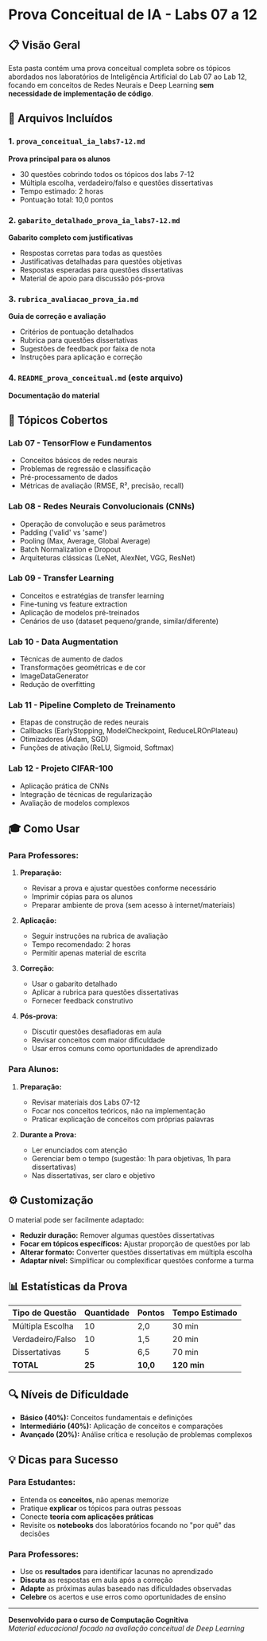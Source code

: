 # Prova Conceitual de IA - Labs 07 a 12

## 📋 **Visão Geral**

Esta pasta contém uma prova conceitual completa sobre os tópicos abordados nos laboratórios de Inteligência Artificial do Lab 07 ao Lab 12, focando em conceitos de Redes Neurais e Deep Learning **sem necessidade de implementação de código**.

## 📁 **Arquivos Incluídos**

### 1. `prova_conceitual_ia_labs7-12.md`
**Prova principal para os alunos**
- 30 questões cobrindo todos os tópicos dos labs 7-12
- Múltipla escolha, verdadeiro/falso e questões dissertativas
- Tempo estimado: 2 horas
- Pontuação total: 10,0 pontos

### 2. `gabarito_detalhado_prova_ia_labs7-12.md`
**Gabarito completo com justificativas**
- Respostas corretas para todas as questões
- Justificativas detalhadas para questões objetivas
- Respostas esperadas para questões dissertativas
- Material de apoio para discussão pós-prova

### 3. `rubrica_avaliacao_prova_ia.md`
**Guia de correção e avaliação**
- Critérios de pontuação detalhados
- Rubrica para questões dissertativas
- Sugestões de feedback por faixa de nota
- Instruções para aplicação e correção

### 4. `README_prova_conceitual.md` (este arquivo)
**Documentação do material**

## 🎯 **Tópicos Cobertos**

### **Lab 07 - TensorFlow e Fundamentos**
- Conceitos básicos de redes neurais
- Problemas de regressão e classificação
- Pré-processamento de dados
- Métricas de avaliação (RMSE, R², precisão, recall)

### **Lab 08 - Redes Neurais Convolucionais (CNNs)**
- Operação de convolução e seus parâmetros
- Padding ('valid' vs 'same')
- Pooling (Max, Average, Global Average)
- Batch Normalization e Dropout
- Arquiteturas clássicas (LeNet, AlexNet, VGG, ResNet)

### **Lab 09 - Transfer Learning**
- Conceitos e estratégias de transfer learning
- Fine-tuning vs feature extraction
- Aplicação de modelos pré-treinados
- Cenários de uso (dataset pequeno/grande, similar/diferente)

### **Lab 10 - Data Augmentation**
- Técnicas de aumento de dados
- Transformações geométricas e de cor
- ImageDataGenerator
- Redução de overfitting

### **Lab 11 - Pipeline Completo de Treinamento**
- Etapas de construção de redes neurais
- Callbacks (EarlyStopping, ModelCheckpoint, ReduceLROnPlateau)
- Otimizadores (Adam, SGD)
- Funções de ativação (ReLU, Sigmoid, Softmax)

### **Lab 12 - Projeto CIFAR-100**
- Aplicação prática de CNNs
- Integração de técnicas de regularização
- Avaliação de modelos complexos

## 🎓 **Como Usar**

### **Para Professores:**

1. **Preparação:**
   - Revisar a prova e ajustar questões conforme necessário
   - Imprimir cópias para os alunos
   - Preparar ambiente de prova (sem acesso à internet/materiais)

2. **Aplicação:**
   - Seguir instruções na rubrica de avaliação
   - Tempo recomendado: 2 horas
   - Permitir apenas material de escrita

3. **Correção:**
   - Usar o gabarito detalhado
   - Aplicar a rubrica para questões dissertativas
   - Fornecer feedback construtivo

4. **Pós-prova:**
   - Discutir questões desafiadoras em aula
   - Revisar conceitos com maior dificuldade
   - Usar erros comuns como oportunidades de aprendizado

### **Para Alunos:**

1. **Preparação:**
   - Revisar materiais dos Labs 07-12
   - Focar nos conceitos teóricos, não na implementação
   - Praticar explicação de conceitos com próprias palavras

2. **Durante a Prova:**
   - Ler enunciados com atenção
   - Gerenciar bem o tempo (sugestão: 1h para objetivas, 1h para dissertativas)
   - Nas dissertativas, ser claro e objetivo

## ⚙️ **Customização**

O material pode ser facilmente adaptado:

- **Reduzir duração:** Remover algumas questões dissertativas
- **Focar em tópicos específicos:** Ajustar proporção de questões por lab
- **Alterar formato:** Converter questões dissertativas em múltipla escolha
- **Adaptar nível:** Simplificar ou complexificar questões conforme a turma

## 📊 **Estatísticas da Prova**

| Tipo de Questão | Quantidade | Pontos | Tempo Estimado |
|------------------|------------|---------|----------------|
| Múltipla Escolha | 10 | 2,0 | 30 min |
| Verdadeiro/Falso | 10 | 1,5 | 20 min |
| Dissertativas | 5 | 6,5 | 70 min |
| **TOTAL** | **25** | **10,0** | **120 min** |

## 🔍 **Níveis de Dificuldade**

- **Básico (40%):** Conceitos fundamentais e definições
- **Intermediário (40%):** Aplicação de conceitos e comparações
- **Avançado (20%):** Análise crítica e resolução de problemas complexos

## 💡 **Dicas para Sucesso**

### **Para Estudantes:**
- Entenda os **conceitos**, não apenas memorize
- Pratique **explicar** os tópicos para outras pessoas
- Conecte **teoria com aplicações práticas**
- Revisite os **notebooks** dos laboratórios focando no "por quê" das decisões

### **Para Professores:**
- Use os **resultados** para identificar lacunas no aprendizado
- **Discuta** as respostas em aula após a correção
- **Adapte** as próximas aulas baseado nas dificuldades observadas
- **Celebre** os acertos e use erros como oportunidades de ensino

---

**Desenvolvido para o curso de Computação Cognitiva**  
*Material educacional focado na avaliação conceitual de Deep Learning*